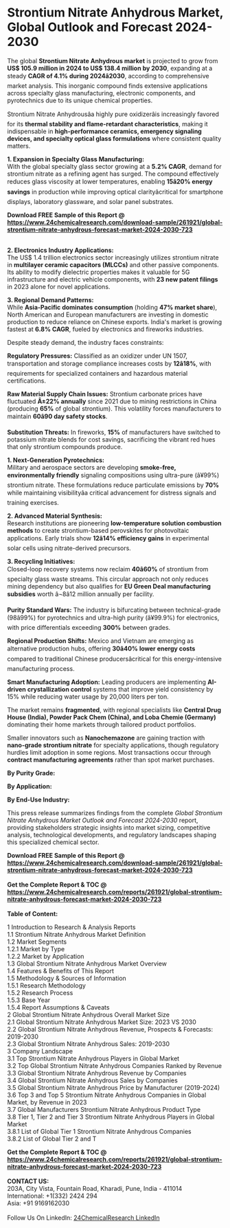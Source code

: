 <h1>Strontium Nitrate Anhydrous Market, Global Outlook and Forecast 2024-2030</h1><p>The global <strong>Strontium Nitrate Anhydrous market</strong> is projected to grow from <strong>US$ 105.9 million in 2024 to US$ 138.4 million by 2030</strong>, expanding at a steady <strong>CAGR of 4.1% during 2024â2030</strong>, according to comprehensive market analysis. This inorganic compound finds extensive applications across specialty glass manufacturing, electronic components, and pyrotechnics due to its unique chemical properties.</p><p>Strontium Nitrate Anhydrousâa highly pure oxidizerâis increasingly favored for its <strong>thermal stability and flame-retardant characteristics</strong>, making it indispensable in <strong>high-performance ceramics, emergency signaling devices, and specialty optical glass formulations</strong> where consistent quality matters.</p><p><strong>1. Expansion in Specialty Glass Manufacturing:</strong><br>
With the global specialty glass sector growing at a <strong>5.2% CAGR</strong>, demand for strontium nitrate as a refining agent has surged. The compound effectively reduces glass viscosity at lower temperatures, enabling <strong>15â20% energy savings</strong> in production while improving optical clarityâcritical for smartphone displays, laboratory glassware, and solar panel substrates.</p><div><b>Download FREE Sample of this Report @ 
            <a href="https://www.24chemicalresearch.com/download-sample/261921/global-strontium-nitrate-anhydrous-forecast-market-2024-2030-723">
            https://www.24chemicalresearch.com/download-sample/261921/global-strontium-nitrate-anhydrous-forecast-market-2024-2030-723</a></b></div><br><p><strong>2. Electronics Industry Applications:</strong><br>
The US$ 1.4 trillion electronics sector increasingly utilizes strontium nitrate in <strong>multilayer ceramic capacitors (MLCCs)</strong> and other passive components. Its ability to modify dielectric properties makes it valuable for 5G infrastructure and electric vehicle components, with <strong>23 new patent filings</strong> in 2023 alone for novel applications.</p><p><strong>3. Regional Demand Patterns:</strong><br>
While <strong>Asia-Pacific dominates consumption</strong> (holding <strong>47% market share</strong>), North American and European manufacturers are investing in domestic production to reduce reliance on Chinese exports. India's market is growing fastest at <strong>6.8% CAGR</strong>, fueled by electronics and fireworks industries.</p><p>Despite steady demand, the industry faces constraints:</p><p><strong>Regulatory Pressures:</strong> Classified as an oxidizer under UN 1507, transportation and storage compliance increases costs by <strong>12â18%</strong>, with requirements for specialized containers and hazardous material certifications.</p><p><strong>Raw Material Supply Chain Issues:</strong> Strontium carbonate prices have fluctuated <strong>Â±22% annually</strong> since 2021 due to mining restrictions in China (producing <strong>65%</strong> of global strontium). This volatility forces manufacturers to maintain <strong>60â90 day safety stocks</strong>.</p><p><strong>Substitution Threats:</strong> In fireworks, <strong>15%</strong> of manufacturers have switched to potassium nitrate blends for cost savings, sacrificing the vibrant red hues that only strontium compounds produce.</p><p><strong>1. Next-Generation Pyrotechnics:</strong><br>
Military and aerospace sectors are developing <strong>smoke-free, environmentally friendly</strong> signaling compositions using ultra-pure (â¥99%) strontium nitrate. These formulations reduce particulate emissions by <strong>70%</strong> while maintaining visibilityâa critical advancement for distress signals and training exercises.</p><p><strong>2. Advanced Material Synthesis:</strong><br>
Research institutions are pioneering <strong>low-temperature solution combustion methods</strong> to create strontium-based perovskites for photovoltaic applications. Early trials show <strong>12â14% efficiency gains</strong> in experimental solar cells using nitrate-derived precursors.</p><p><strong>3. Recycling Initiatives:</strong><br>
Closed-loop recovery systems now reclaim <strong>40â60%</strong> of strontium from specialty glass waste streams. This circular approach not only reduces mining dependency but also qualifies for <strong>EU Green Deal manufacturing subsidies</strong> worth â¬8â12 million annually per facility.</p><p><strong>Purity Standard Wars:</strong> The industry is bifurcating between technical-grade (98â99%) for pyrotechnics and ultra-high purity (â¥99.9%) for electronics, with price differentials exceeding <strong>300%</strong> between grades.</p><p><strong>Regional Production Shifts:</strong> Mexico and Vietnam are emerging as alternative production hubs, offering <strong>30â40% lower energy costs</strong> compared to traditional Chinese producersâcritical for this energy-intensive manufacturing process.</p><p><strong>Smart Manufacturing Adoption:</strong> Leading producers are implementing <strong>AI-driven crystallization control</strong> systems that improve yield consistency by 15% while reducing water usage by 20,000 liters per ton.</p><p>The market remains <strong>fragmented</strong>, with regional specialists like <strong>Central Drug House (India), Powder Pack Chem (China), and Loba Chemie (Germany)</strong> dominating their home markets through tailored product portfolios.</p><p>Smaller innovators such as <strong>Nanochemazone</strong> are gaining traction with <strong>nano-grade strontium nitrate</strong> for specialty applications, though regulatory hurdles limit adoption in some regions. Most transactions occur through <strong>contract manufacturing agreements</strong> rather than spot market purchases.</p><p><strong>By Purity Grade:</strong></p><p><strong>By Application:</strong></p><p><strong>By End-Use Industry:</strong></p><p>This press release summarizes findings from the complete <em>Global Strontium Nitrate Anhydrous Market Outlook and Forecast 2024-2030</em> report, providing stakeholders strategic insights into market sizing, competitive analysis, technological developments, and regulatory landscapes shaping this specialized chemical sector.</p><div><b>Download FREE Sample of this Report @ 
            <a href="https://www.24chemicalresearch.com/download-sample/261921/global-strontium-nitrate-anhydrous-forecast-market-2024-2030-723">
            https://www.24chemicalresearch.com/download-sample/261921/global-strontium-nitrate-anhydrous-forecast-market-2024-2030-723</a></b></div><br><div><b>Get the Complete Report & TOC @ 
            <a href="https://www.24chemicalresearch.com/reports/261921/global-strontium-nitrate-anhydrous-forecast-market-2024-2030-723">
            https://www.24chemicalresearch.com/reports/261921/global-strontium-nitrate-anhydrous-forecast-market-2024-2030-723</a></b></div><br>
            <b>Table of Content:</b><p>1 Introduction to Research & Analysis Reports<br />
    1.1 Strontium Nitrate Anhydrous Market Definition<br />
    1.2 Market Segments<br />
        1.2.1 Market by Type<br />
        1.2.2 Market by Application<br />
    1.3 Global Strontium Nitrate Anhydrous Market Overview<br />
    1.4 Features & Benefits of This Report<br />
    1.5 Methodology & Sources of Information<br />
        1.5.1 Research Methodology<br />
        1.5.2 Research Process<br />
        1.5.3 Base Year<br />
        1.5.4 Report Assumptions & Caveats<br />
2 Global Strontium Nitrate Anhydrous Overall Market Size<br />
    2.1 Global Strontium Nitrate Anhydrous Market Size: 2023 VS 2030<br />
    2.2 Global Strontium Nitrate Anhydrous Revenue, Prospects & Forecasts: 2019-2030<br />
    2.3 Global Strontium Nitrate Anhydrous Sales: 2019-2030<br />
3 Company Landscape<br />
    3.1 Top Strontium Nitrate Anhydrous Players in Global Market<br />
    3.2 Top Global Strontium Nitrate Anhydrous Companies Ranked by Revenue<br />
    3.3 Global Strontium Nitrate Anhydrous Revenue by Companies<br />
    3.4 Global Strontium Nitrate Anhydrous Sales by Companies<br />
    3.5 Global Strontium Nitrate Anhydrous Price by Manufacturer (2019-2024)<br />
    3.6 Top 3 and Top 5 Strontium Nitrate Anhydrous Companies in Global Market, by Revenue in 2023<br />
    3.7 Global Manufacturers Strontium Nitrate Anhydrous Product Type<br />
    3.8 Tier 1, Tier 2 and Tier 3 Strontium Nitrate Anhydrous Players in Global Market<br />
        3.8.1 List of Global Tier 1 Strontium Nitrate Anhydrous Companies<br />
        3.8.2 List of Global Tier 2 and T</p><div><b>Get the Complete Report & TOC @ 
            <a href="https://www.24chemicalresearch.com/reports/261921/global-strontium-nitrate-anhydrous-forecast-market-2024-2030-723">
            https://www.24chemicalresearch.com/reports/261921/global-strontium-nitrate-anhydrous-forecast-market-2024-2030-723</a></b></div><br><b>CONTACT US:</b><br>
            203A, City Vista, Fountain Road, Kharadi, Pune, India - 411014<br>
            International: +1(332) 2424 294<br>
            Asia: +91 9169162030 <br><br>
            Follow Us On LinkedIn: <a href="https://www.linkedin.com/company/24chemicalresearch/">24ChemicalResearch LinkedIn</a>